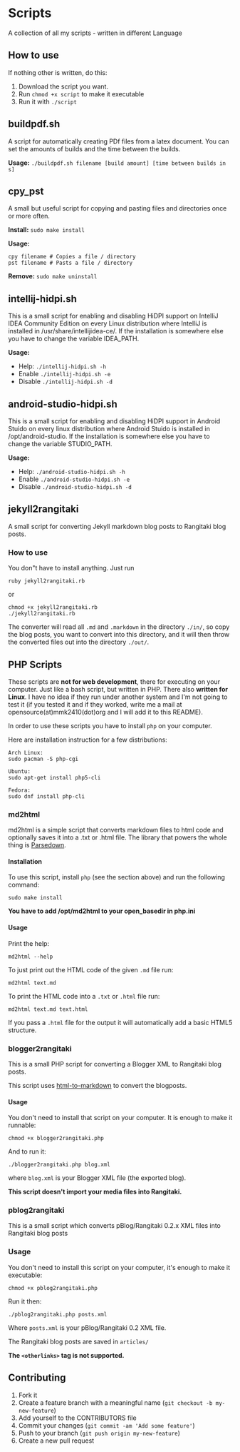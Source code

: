 # Scripts
A collection of all my scripts - written in different Language

## How to use

If nothing other is written, do this:

 1. Download the script you want.
 2. Run ``chmod +x script`` to make it executable
 3. Run it with ``./script``

## buildpdf.sh

A script for automatically creating PDf files from a latex document. You can set the amounts of builds and the time between the builds.

**Usage:** ``./buildpdf.sh filename [build amount] [time between builds in s]``

## cpy_pst

A small but useful script for copying and pasting files and directories once or more often.

**Install:** ``sudo make install``

**Usage:**

```
cpy filename # Copies a file / directory
pst filename # Pasts a file / directory
```

**Remove:** ``sudo make uninstall``

## intellij-hidpi.sh

This is a small script for enabling and disabling HiDPI support on IntelliJ IDEA Community Edition on every Linux distribution where IntelliJ is installed in /usr/share/intellijidea-ce/. If the installation is somewhere else you have to change the variable IDEA_PATH.

**Usage:**

 - Help: ``./intellij-hidpi.sh -h``
 - Enable ``./intellij-hidpi.sh -e``
 - Disable ``./intellij-hidpi.sh -d``

## android-studio-hidpi.sh

This is a small script for enabling and disabling HiDPI support in Android Stuido on every linux distribution where Android Stuido is installed in /opt/android-studio. If the installation is somewhere else you have to change the variable STUDIO_PATH.

**Usage:**

 - Help: ``./android-studio-hidpi.sh -h``
 - Enable ``./android-studio-hidpi.sh -e``
 - Disable ``./android-studio-hidpi.sh -d``

## jekyll2rangitaki

A small script for converting Jekyll markdown blog posts to Rangitaki blog posts.

### How to use

You don"t have to install anything. Just run

```
ruby jekyll2rangitaki.rb
```

or

```
chmod +x jekyll2rangitaki.rb
./jekyll2rangitaki.rb
```

The converter will read all `.md` and `.markdown` in the directory `./in/`, so copy the blog posts, you want to convert into this directory, and it will then throw the converted files out into the directory `./out/`.

## PHP Scripts

These scripts are **not for web development**, there for executing on your computer. Just like a bash script, but written in PHP. There also **written for Linux**. I have no idea if they run under another system and I'm not going to test it (if you tested it and  if they worked, write me a mail at opensource(at)mmk2410(dot)org and I will add it to this README).

In order to use these scripts you have to install `php` on your computer.

Here are installation instruction for a few distributions:

```
Arch Linux:
sudo pacman -S php-cgi

Ubuntu:
sudo apt-get install php5-cli

Fedora:
sudo dnf install php-cli
```

### md2html

md2html is a simple script that converts markdown files to html code and optionally saves it into a .txt or .html file. The library that powers the whole thing is [Parsedown](https://github.com/erusev/parsedown).

#### Installation

To use this script, install `php` (see the section above) and run the following command:
```
sudo make install
```

**You have to add /opt/md2html to your open_basedir in php.ini**

#### Usage

Print the help:
```
md2html --help
```

To just print out the HTML code of the given `.md` file run:
```
md2html text.md
```

To print the HTML code into a `.txt` or `.html` file run:
```
md2html text.md text.html
```
If you pass a `.html` file for the output it will automatically add a basic HTML5 structure.

### blogger2rangitaki

This is a small PHP script for converting a Blogger XML to Rangitaki blog posts.

This script uses [html-to-markdown](https://github.com/thephpleague/html-to-markdown) to convert the blogposts.

#### Usage

You don't need to install that script on your computer. It is enough to make it runnable:

```
chmod +x blogger2rangitaki.php
```

And to run it:

```
./blogger2rangitaki.php blog.xml
```

where `blog.xml` is your Blogger XML file (the exported blog).

**This script doesn't import your media files into Rangitaki.**

### pblog2rangitaki

This is a small script which converts pBlog/Rangitaki 0.2.x XML files into Rangitaki blog posts

### Usage

You don't need to install this script on your computer, it's enough to make it executable:

```
chmod +x pblog2rangitaki.php
```

Run it then:

```
./pblog2rangitaki.php posts.xml
```

Where `posts.xml` is your pBlog/Rangitaki 0.2 XML file.

The Rangitaki blog posts are saved in `articles/`

**The `<otherlinks>` tag is not supported.**

## Contributing

1. Fork it
2. Create a feature branch with a meaningful name (`git checkout -b my-new-feature`)
3. Add yourself to the CONTRIBUTORS file
4. Commit your changes (`git commit -am 'Add some feature'`)
5. Push to your branch (`git push origin my-new-feature`)
6. Create a new pull request
